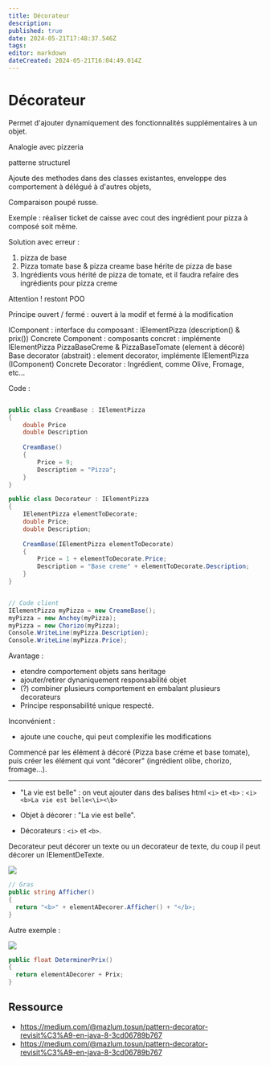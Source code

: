 ```yaml
---
title: Décorateur
description: 
published: true
date: 2024-05-21T17:48:37.546Z
tags: 
editor: markdown
dateCreated: 2024-05-21T16:04:49.014Z
---
```


# Décorateur

Permet d'ajouter dynamiquement des fonctionnalités supplémentaires à un objet.

Analogie avec pizzeria

patterne structurel

Ajoute des methodes dans des classes existantes, enveloppe des comportement à délégué à d'autres objets,

Comparaison poupé russe.

Exemple : réaliser ticket de caisse avec cout des ingrédient pour pizza à composé soit même.

Solution avec erreur :

1. pizza de base
1. Pizza tomate base & pizza creame base hérite de pizza de base
1. Ingrédients vous hérité de pizza de tomate, et il faudra refaire des ingrédients pour pizza creme

Attention ! restont POO

Principe ouvert / fermé : ouvert à la modif et fermé à la modification

IComponent : interface du composant : IElementPizza (description() & prix())
Concrete Component : composants concret : implémente IElementPizza PizzaBaseCreme & PizzaBaseTomate (element à décoré)
Base decorator (abstrait) : element decorator, implémente IElementPizza (IComponent)
Concrete Decorator : Ingrédient, comme Olive, Fromage, etc...

Code :


```c#

public class CreamBase : IElementPizza
{
	double Price
    double Description
    
    CreamBase()
    {
    	Price = 9;
        Description = "Pizza";
    }
}

public class Decorateur : IElementPizza
{
	IElementPizza elementToDecorate;
	double Price;
    double Description;
    
    CreamBase(IElementPizza elementToDecorate)
    {
    	Price = 1 + elementToDecorate.Price;
        Description = "Base creme" + elementToDecorate.Description;
    }
}


// Code client
IElementPizza myPizza = new CreameBase();
myPizza = new Anchoy(myPizza);
myPizza = new Chorizo(myPizza);
Console.WriteLine(myPizza.Description);
Console.WriteLine(myPizza.Price);
```

Avantage :
- etendre comportement objets sans heritage
- ajouter/retirer dynaniquement responsabilité objet
- (?) combiner plusieurs comportement en embalant plusieurs decorateurs
- Principe responsabilité unique respecté.

Inconvénient :
- ajoute une couche, qui peut complexifie les modifications

Commencé par les élément à décoré (Pizza base créme et base tomate), puis créer les élément qui vont "décorer" (ingrédient olibe, chorizo, fromage...).

---

- "La vie est belle" : on veut ajouter dans des balises html `<i>` et `<b>` : `<i><b>La vie est belle<\i><\b>`
  
- Objet à décorer : "La vie est belle".
- Décorateurs : `<i>` et `<b>`.

Decorateur peut décorer un texte ou un decorateur de texte, du coup il peut décorer un IElementDeTexte.

[![](https://wiki.akipe.fr///uploads/images/gallery/2022-09/scaled-1680-/KdZYyeCyhQTVH1gQ-image-1662548028626.png)](https://wiki.akipe.fr///uploads/images/gallery/2022-09/KdZYyeCyhQTVH1gQ-image-1662548028626.png)
  
```c#
// Gras
public string Afficher()
{
  return "<b>" + elementADecorer.Afficher() + "</b>;
}
```

Autre exemple :

[![](https://wiki.akipe.fr///uploads/images/gallery/2022-09/scaled-1680-/iJXhY2m7CcdVq4xF-image-1663234994710.png)](https://wiki.akipe.fr///uploads/images/gallery/2022-09/iJXhY2m7CcdVq4xF-image-1663234994710.png)

```c#
public float DeterminerPrix()
{
  return elementADecorer + Prix;
}
```

## Ressource

- <https://medium.com/@mazlum.tosun/pattern-decorator-revisit%C3%A9-en-java-8-3cd06789b767>
- <https://medium.com/@mazlum.tosun/pattern-decorator-revisit%C3%A9-en-java-8-3cd06789b767>